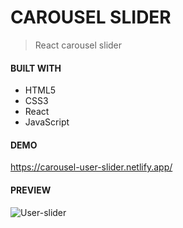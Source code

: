 # CAROUSEL SLIDER
>React carousel slider

#### BUILT WITH

* HTML5
* CSS3
* React
* JavaScript


#### DEMO

https://carousel-user-slider.netlify.app/

#### PREVIEW
![User-slider](https://github.com/JuliaCMint/carousel-user-slider/assets/105377899/072e10ca-476e-49ab-b23e-652f87ffb951)
